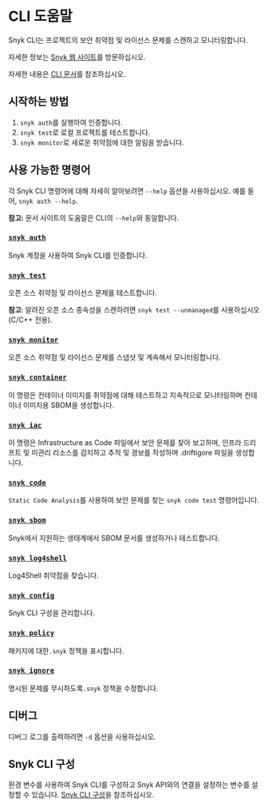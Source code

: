 # CLI 도움말

Snyk CLI는 프로젝트의 보안 취약점 및 라이선스 문제를 스캔하고 모니터링합니다.

자세한 정보는 [Snyk 웹 사이트](https://snyk.io)를 방문하십시오.

자세한 내용은 [CLI 문서](https://docs.snyk.io/features/snyk-cli)를 참조하십시오.

## 시작하는 방법

1. `snyk auth`를 실행하여 인증합니다.
2. `snyk test`로 로컬 프로젝트를 테스트합니다.
3. `snyk monitor`로 새로운 취약점에 대한 알림을 받습니다.

## 사용 가능한 명령어

각 Snyk CLI 명령어에 대해 자세히 알아보려면 `--help` 옵션을 사용하십시오. 예를 들어, `snyk auth --help`.

**참고:** 문서 사이트의 도움말은 CLI의 `--help`와 동일합니다.

### [`snyk auth`](auth.md)

Snyk 계정을 사용하여 Snyk CLI를 인증합니다.

### [`snyk test`](test.md)

오픈 소스 취약점 및 라이선스 문제를 테스트합니다.

**참고**: 알려진 오픈 소스 종속성을 스캔하려면 `snyk test --unmanaged`를 사용하십시오 (C/C++ 전용).

### [`snyk monitor`](monitor.md)

오픈 소스 취약점 및 라이선스 문제를 스냅샷 및 계속해서 모니터링합니다.

### [`snyk container`](container.md)

이 명령은 컨테이너 이미지를 취약점에 대해 테스트하고 지속적으로 모니터링하며 컨테이너 이미지용 SBOM을 생성합니다.

### [`snyk iac`](iac.md)

이 명령은 Infrastructure as Code 파일에서 보안 문제를 찾아 보고하며, 인프라 드리프트 및 미관리 리소스를 감지하고 추적 및 경보를 작성하며 .driftigore 파일을 생성합니다.

### [`snyk code`](code.md)

`Static Code Analysis`를 사용하여 보안 문제를 찾는 `snyk code test` 명령어입니다.

### [`snyk sbom`](sbom.md)

Snyk에서 지원하는 생태계에서 SBOM 문서를 생성하거나 테스트합니다.

### [`snyk log4shell`](log4shell.md)

Log4Shell 취약점을 찾습니다.

### [`snyk config`](config.md)

Snyk CLI 구성을 관리합니다.

### [`snyk policy`](policy.md)

패키지에 대한`.snyk` 정책을 표시합니다.

### [`snyk ignore`](ignore.md)

명시된 문제를 무시하도록`.snyk` 정책을 수정합니다.

## 디버그

디버그 로그를 출력하려면 `-d` 옵션을 사용하십시오.

## Snyk CLI 구성

환경 변수를 사용하여 Snyk CLI를 구성하고 Snyk API와의 연결을 설정하는 변수를 설정할 수 있습니다. [Snyk CLI 구성](https://docs.snyk.io/features/snyk-cli/configure-the-snyk-cli)을 참조하십시오.